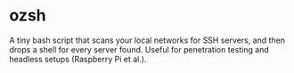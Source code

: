 # ozsh
A tiny bash script that scans your local networks for SSH servers, and then drops a shell for every server found. Useful for penetration testing and headless setups (Raspberry Pi et al.).

